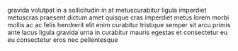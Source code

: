 gravida volutpat in a sollicitudin in at metuscurabitur ligula imperdiet
metuscras praesent dictum amet quisque cras imperdiet metus lorem morbi mollis
ac ac felis hendrerit elit enim curabitur tristique semper sit arcu primis ante
lacus ligula gravida urna in curabitur mauris egestas et consectetur eu eu
consectetur eros nec pellentesque